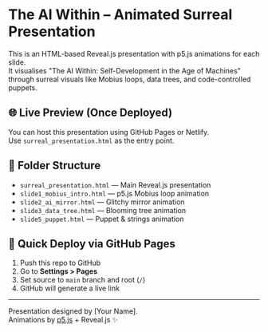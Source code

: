 
# The AI Within – Animated Surreal Presentation

This is an HTML-based Reveal.js presentation with p5.js animations for each slide.  
It visualises "The AI Within: Self-Development in the Age of Machines" through surreal visuals like Mobius loops, data trees, and code-controlled puppets.

## 🌐 Live Preview (Once Deployed)
You can host this presentation using GitHub Pages or Netlify.  
Use `surreal_presentation.html` as the entry point.

## 📁 Folder Structure

- `surreal_presentation.html` — Main Reveal.js presentation
- `slide1_mobius_intro.html` — p5.js Mobius loop animation
- `slide2_ai_mirror.html` — Glitchy mirror animation
- `slide3_data_tree.html` — Blooming tree animation
- `slide5_puppet.html` — Puppet & strings animation

## 🚀 Quick Deploy via GitHub Pages
1. Push this repo to GitHub
2. Go to **Settings > Pages**
3. Set source to `main` branch and root (`/`)
4. GitHub will generate a live link

---

Presentation designed by [Your Name].  
Animations by [p5.js](https://p5js.org/) + Reveal.js ✨
